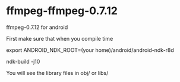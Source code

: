 ffmpeg-ffmpeg-0.7.12
======================

ffmpeg-0.7.12 for android

First make sure that when you compile time

export ANDROID_NDK_ROOT=(your home)/android/android-ndk-r8d

ndk-build -j10 

You will see the library files in obj/ or libs/
